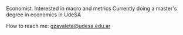 Economist. Interested in macro and metrics
Currently doing a master's degree in economics in UdeSA

How to reach me: gzavaleta@udesa.edu.ar

<!---
GastonGarciaZ/GastonGarciaZ is a ✨ special ✨ repository because its `README.md` (this file) appears on your GitHub profile.
You can click the Preview link to take a look at your changes.
--->
